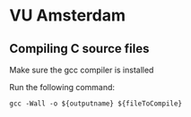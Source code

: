 # VU Amsterdam
## Compiling C source files
Make sure the gcc compiler is installed

Run the following command:

    gcc -Wall -o ${outputname} ${fileToCompile}
